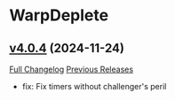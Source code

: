 # WarpDeplete

## [v4.0.4](https://github.com/happenslol/WarpDeplete/tree/v4.0.4) (2024-11-24)
[Full Changelog](https://github.com/happenslol/WarpDeplete/compare/v4.0.3...v4.0.4) [Previous Releases](https://github.com/happenslol/WarpDeplete/releases)

- fix: Fix timers without challenger's peril  

